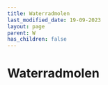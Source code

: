 ```yaml
---
title: Waterradmolen
last_modified_date: 19-09-2023
layout: page
parent: W
has_children: false
---
```


Waterradmolen
=============

